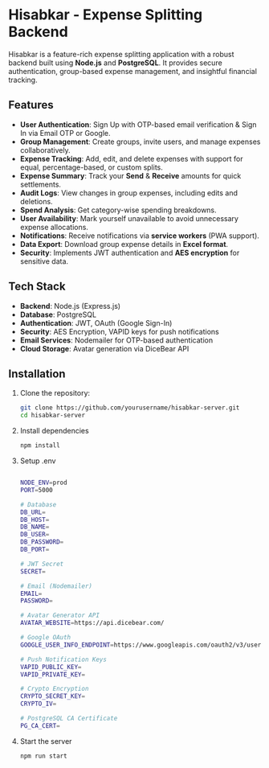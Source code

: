 # Hisabkar - Expense Splitting Backend

Hisabkar is a feature-rich expense splitting application with a robust backend built using **Node.js** and **PostgreSQL**. It provides secure authentication, group-based expense management, and insightful financial tracking.

## Features

- **User Authentication**: Sign Up with OTP-based email verification & Sign In via Email OTP or Google.
- **Group Management**: Create groups, invite users, and manage expenses collaboratively.
- **Expense Tracking**: Add, edit, and delete expenses with support for equal, percentage-based, or custom splits.
- **Expense Summary**: Track your **Send** & **Receive** amounts for quick settlements.
- **Audit Logs**: View changes in group expenses, including edits and deletions.
- **Spend Analysis**: Get category-wise spending breakdowns.
- **User Availability**: Mark yourself unavailable to avoid unnecessary expense allocations.
- **Notifications**: Receive notifications via **service workers** (PWA support).
- **Data Export**: Download group expense details in **Excel format**.
- **Security**: Implements JWT authentication and **AES encryption** for sensitive data.

## Tech Stack

- **Backend**: Node.js (Express.js)
- **Database**: PostgreSQL
- **Authentication**: JWT, OAuth (Google Sign-In)
- **Security**: AES Encryption, VAPID keys for push notifications
- **Email Services**: Nodemailer for OTP-based authentication
- **Cloud Storage**: Avatar generation via DiceBear API

## Installation

1. Clone the repository:
   ```sh
   git clone https://github.com/yourusername/hisabkar-server.git
   cd hisabkar-server
   ```
2. Install dependencies
   ```sh
   npm install
   ```
3. Setup .env

   ```sh

   NODE_ENV=prod
   PORT=5000

   # Database
   DB_URL=
   DB_HOST=
   DB_NAME=
   DB_USER=
   DB_PASSWORD=
   DB_PORT=

   # JWT Secret
   SECRET=

   # Email (Nodemailer)
   EMAIL=
   PASSWORD=

   # Avatar Generator API
   AVATAR_WEBSITE=https://api.dicebear.com/

   # Google OAuth
   GOOGLE_USER_INFO_ENDPOINT=https://www.googleapis.com/oauth2/v3/userinfo

   # Push Notification Keys
   VAPID_PUBLIC_KEY=
   VAPID_PRIVATE_KEY=

   # Crypto Encryption
   CRYPTO_SECRET_KEY=
   CRYPTO_IV=

   # PostgreSQL CA Certificate
   PG_CA_CERT=
   ```

4. Start the server
   ```sh
   npm run start
   ```
